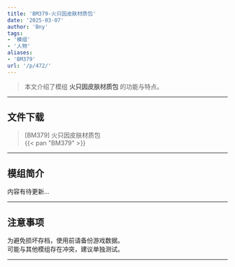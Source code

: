 ```yaml
---
title: 'BM379-火只因皮肤材质包'
date: '2025-03-07'
author: 'Bny'
tags:
- '模组'
- '人物'
aliases:
- 'BM379'
url: '/p/472/'
---
```


> 本文介绍了模组 **火只因皮肤材质包** 的功能与特点。

---

## 文件下载

> [BM379] 火只因皮肤材质包  
{{< pan "BM379" >}}  

---

## 模组简介

>  
内容有待更新...  

---

## 注意事项

>  
为避免损坏存档，使用前请备份游戏数据。  
可能与其他模组存在冲突，建议单独测试。  

---

